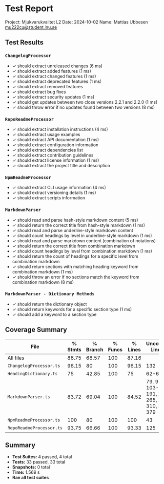 # Test Report
Project: Mjukvarukvalitet L2
Date: 2024-10-02
Name: Mattias Ubbesen <mu222cu@student.lnu.se>

## Test Results

### `ChangelogProcessor`
- ✓ should extract unreleased changes (6 ms)
- ✓ should extract added features (1 ms)
- ✓ should extract changed features (1 ms)
- ✓ should extract deprecated features (1 ms)
- ✓ should extract removed features
- ✓ should extract bug fixes
- ✓ should extract security updates (1 ms)
- ✓ should get updates between two close versions 2.2.1 and 2.2.0 (1 ms)
- ✓ should throw error if no updates found between two versions (8 ms)

### `RepoReadmeProcessor`
- ✓ should extract installation instructions (4 ms)
- ✓ should extract usage examples
- ✓ should extract API documentation (1 ms)
- ✓ should extract configuration information
- ✓ should extract dependencies list
- ✓ should extract contribution guidelines
- ✓ should extract license information (1 ms)
- ✓ should extract the project title and description

### `NpmReadmeProcessor`
- ✓ should extract CLI usage information (4 ms)
- ✓ should extract versioning details (1 ms)
- ✓ should extract scripts information

### `MarkdownParser`
- ✓ should read and parse hash-style markdown content (5 ms)
- ✓ should return the correct title from hash-style markdown (1 ms)
- ✓ should read and parse underline-style markdown content
- ✓ should count headings by level in underline-style markdown (1 ms)
- ✓ should read and parse markdown content (combination of notations)
- ✓ should return the correct title from combination markdown
- ✓ should count headings by level from combination markdown (1 ms)
- ✓ should return the count of headings for a specific level from combination markdown
- ✓ should return sections with matching heading keyword from combination markdown (1 ms)
- ✓ should throw an error if no sections match the keyword from combination markdown (8 ms)

### `MarkdownParser - Dictionary Methods`
- ✓ should return the dictionary object
- ✓ should return keywords for a specific section type (1 ms)
- ✓ should add a keyword to a section type

## Coverage Summary

| File                    | % Stmts | % Branch | % Funcs | % Lines | Uncovered Line #s                           |
|-------------------------|---------|----------|---------|---------|---------------------------------------------|
| All files               | 86.75   | 68.57    | 100     | 87.16   |                                             |
| `ChangelogProcessor.ts`  | 96.15   | 80       | 100     | 96.15   | 132                                         |
| `HeadingDictionary.ts`   | 75      | 42.85    | 100     | 75      | 62-65, 98                                   |
| `MarkdownParser.ts`      | 83.72   | 69.04    | 100     | 84.52   | 79, 97, 103-108, 191, 214, 265, 279, 310, 355, 379 |
| `NpmReadmeProcessor.ts`  | 100     | 80       | 100     | 100     | 43                                          |
| `RepoReadmeProcessor.ts` | 93.75   | 66.66    | 100     | 93.33   | 125                                         |

## Summary

- **Test Suites:** 4 passed, 4 total
- **Tests:** 33 passed, 33 total
- **Snapshots:** 0 total
- **Time:** 1.569 s
- **Ran all test suites**

